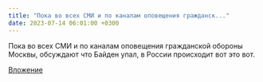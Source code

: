 ```yaml
---
title: "Пока во всех СМИ и по каналам оповещения гражданск..."
date: 2023-07-14 06:01:00 +0300
---
```


Пока во всех СМИ и по каналам оповещения гражданской обороны Москвы, обсуждают что Байден упал, в России происходит вот это вот.

[Вложение](/assets/vk_photos/2/xmInvyYG6bU.jpg)
